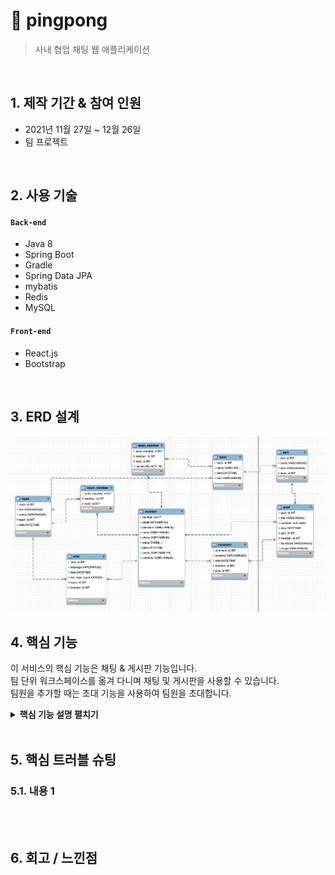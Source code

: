 # :pushpin: pingpong
>사내 협업 채팅 웹 애플리케이션  
 
</br>

## 1. 제작 기간 & 참여 인원
- 2021년 11월 27일 ~ 12월 26일
- 팀 프로젝트

</br>

## 2. 사용 기술
#### `Back-end`
  - Java 8
  - Spring Boot
  - Gradle
  - Spring Data JPA
  - mybatis
  - Redis
  - MySQL
  
#### `Front-end`
  - React.js
  - Bootstrap

</br>

## 3. ERD 설계

 ![](https://github.com/hakyeonghoon1/pingpong/blob/main/docs/ERD.png)


## 4. 핵심 기능
이 서비스의 핵심 기능은 채팅 & 게시판 기능입니다.  
팀 단위 워크스페이스를 옮겨 다니며 채팅 및 게시판을 사용할 수 있습니다.  
팀원을 추가할 때는 초대 기능을 사용하여 팀원을 초대합니다.

<details>
<summary><b>핵심 기능 설명 펼치기</b></summary>
<div markdown="1">


</div>
</details>

</br>

## 5. 핵심 트러블 슈팅
### 5.1. 내용 1


</br>


</br>

## 6. 회고 / 느낀점
>
